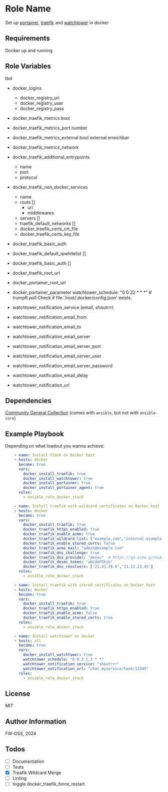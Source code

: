 # Role Name

Set up [portainer](https://docs.portainer.io/), [traefik](https://doc.traefik.io/traefik/) and [watchtower](https://containrrr.dev/watchtower/) in docker

## Requirements

Docker up and running

## Role Variables

tbd  

- docker_logins
  
  - docker_registry_url
  - docker_registry_user
  - docker_registry_pass

- docker_traefik_metrics bool

- docker_traefik_metrics_port number 

- docker_traefik_metrics_external bool external erreichbar

- docker_traefik_metrics_network

- docker_traefik_additional_entrypoints 
  
  - name
  - port
  - protocol

- docker_traefik_non_docker_services
  
  - name
  - routs []
    - url
    - middlewares
  - servers []
  - traefik_default_networks []
  - docker_traefik_certs_crt_file
  - docker_traefik_certs_key_file

- docker_traefik_basic_auth

- docker_traefik_default_ipwhitelist []

- docker_traefik_basic_auth []

- docker_traefik_root_url

- docker_portainer_root_url

- docker_portainer_parameter
  watchtower_schedule: "0 0 22 * * *" # trumpft poll
  Check if file '/root/.docker/config.json' exists.

- watchtower_notification_service (email, shoutrrr)

- watchtower_notification_email_from

- watchtower_notification_email_to

- watchtower_notification_email_server

- watchtower_notification_email_server_port

- watchtower_notification_email_server_user

- watchtower_notification_email_server_password

- watchtower_notification_email_delay

- watchtower_notification_url

## Dependencies

[Community General Collection](https://docs.ansible.com/ansible/latest/collections/community/general/index.html) (comes with `ansible`, but not with `ansible-core`)

## Example Playbook

Depending on what loadout you wanna achieve:

```yaml
    - name: Install Stack on Docker host
    - hosts: docker
      become: true
      vars:
        docker_install_traefik: true
        docker_install_watchtower: true
        docker_install_portainer: true
        docker_install_portainer_agent: true
      roles:
        - ansible_role_docker_stack
```

```yaml
    - name: Install traefik with wildcard certificates on Docker host
    - hosts: docker
      become: true
      vars:
        docker_install_traefik: true
        docker_traefik_https_enabled: true
        docker_traefik_enable_acme: true
        docker_traefik_wildcard_list: ["example.com","internal.example.com"]
        docker_traefik_enable_stored_certs: false
        docker_traefik_acme_mail: "admin@example.com"
        docker_traefik_dns_challenge: true
        docker_traefik_dns_provider: "desec"  # https://go-acme.github.io/lego/dns/
        docker_traefik_desec_token: "abCdeFGhjk"
        docker_traefik_dns_resolvers: ['21.43.78.9','11.12.23.45']
      roles:
        - ansible_role_docker_stack
```

```yaml
    - name: Install traefik with stored certificates on Docker host
    - hosts: docker
      become: true
      vars:
        docker_install_traefik: true
        docker_traefik_https_enabled: true
        docker_traefik_enable_acme: false
        docker_traefik_enable_stored_certs: true
      roles:
        - ansible_role_docker_stack
```

```yaml
    - name: Install watchtower on docker
    - hosts: all
      become: true
      vars:
        docker_install_watchtower: true
        watchtower_schedule: "0 0 3 1,3 * *"
        watchtower_notification_service: "shoutrrr"
        watchtower_notification_url: "chat.myservice/hook/12345"
      roles:
        - ansible_role_docker_stack
```

## License

MIT

## Author Information

FW-OSS, 2024

## Todos

- [ ] Documentation
- [ ] Tests
- [x] Treafik Wildcard Merge
- [ ] Linting
- [ ] toggle docker_traefik_force_restart

